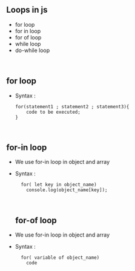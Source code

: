 ## Loops in js

- for loop
- for in loop
- for of loop
- while loop
- do-while loop

&nbsp;

## for loop

- Syntax :

  ```
  for(statement1 ; statement2 ; statement3){
      code to be executed;
  }
  ```

&nbsp;

## for-in loop

- We use for-in loop in object and array
- Syntax :

  ```
    for( let key in object_name)
      console.log(object_name[key]);
  ```

  &nbsp;

  ## for-of loop

- We use for-in loop in object and array
- Syntax :

  ```
    for( variable of object_name)
      code
  ```

  &nbsp;
  &nbsp;
